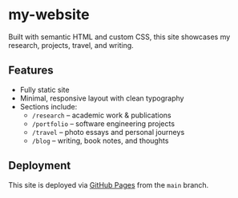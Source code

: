 # my-website
Built with semantic HTML and custom CSS, this site showcases my research, projects, travel, and writing.

## Features

- Fully static site 
- Minimal, responsive layout with clean typography
- Sections include:
  - `/research` – academic work & publications
  - `/portfolio` – software engineering projects
  - `/travel` – photo essays and personal journeys
  - `/blog` – writing, book notes, and thoughts

## Deployment

This site is deployed via [GitHub Pages](https://pages.github.com/) from the `main` branch.